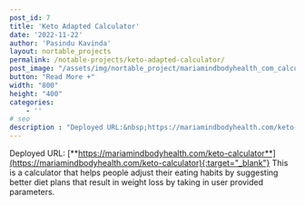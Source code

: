 ```yaml
---
post_id: 7
title: 'Keto Adapted Calculator'
date: '2022-11-22'
author: 'Pasindu Kavinda'
layout: nortable_projects 
permalink: /notable-projects/keto-adapted-calculator/
post_image: "/assets/img/nortable_project/mariamindbodyhealth_com_calculator.webp"
button: "Read More +"
width: "800"
height: "400"
categories:
    - ''
# seo
description : "Deployed URL:&nbsp;https://mariamindbodyhealth.com/keto-calculator&nbsp;This is a calculator that helps people adjust their eating habits by suggesting better diet plans that result in weight loss by taking in user provided parameters."
---
```


Deployed URL: [**https://mariamindbodyhealth.com/keto-calculator**](https://mariamindbodyhealth.com/keto-calculator){:target="_blank"}  This is a calculator that helps people adjust their eating habits by suggesting better diet plans that result in weight loss by taking in user provided parameters.